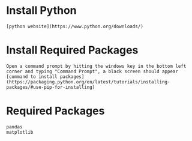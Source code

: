 # Install Python
    [python website](https://www.python.org/downloads/)

# Install Required Packages
    Open a command prompt by hitting the windows key in the bottom left corner and typing "Command Prompt", a black screen should appear
    [command to install packages](https://packaging.python.org/en/latest/tutorials/installing-packages/#use-pip-for-installing)

# Required Packages
    pandas
    matplotlib
